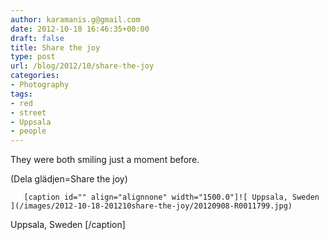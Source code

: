 ```yaml
---
author: karamanis.g@gmail.com
date: 2012-10-18 16:46:35+00:00
draft: false
title: Share the joy
type: post
url: /blog/2012/10/share-the-joy
categories:
- Photography
tags:
- red
- street
- Uppsala
- people
---
```


They were both smiling just a moment before.

(Dela glädjen=Share the joy)


  
       [caption id="" align="alignnone" width="1500.0"]![ Uppsala, Sweden ](/images/2012-10-18-201210share-the-joy/20120908-R0011799.jpg)
 Uppsala, Sweden [/caption]

